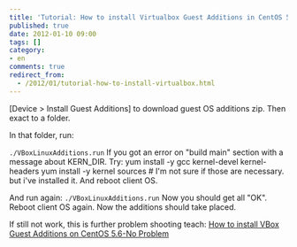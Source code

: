 ```yaml
---
title: 'Tutorial: How to install Virtualbox Guest Additions in CentOS 5.3 Linux'
published: true
date: 2012-01-10 09:00
tags: []
category:
- en
comments: true
redirect_from:
  - /2012/01/tutorial-how-to-install-virtualbox.html
---
```



[Device > Install Guest Additions] to download guest OS additions zip. Then exact to a folder.

In that folder, run:

``./VBoxLinuxAdditions.run``
If you got an error on "build main" section with a message about KERN_DIR. Try:
		yum install -y gcc kernel-devel kernel-headers
		yum install -y kernel sources # I'm not sure if those are necessary. but i've installed it.
		And reboot client OS.

And run again:
``./VBoxLinuxAdditions.run``
Now you should get all "OK". Reboot client OS again. Now the additions should take placed.

If still not work, this is further problem shooting teach: [How to install VBox Guest Additions on CentOS 5.6-No Problem][1]

[1]: http://gamblis.com/2011/06/26/how-to-install-vbox-guest-additions-on-centos-5-6-no-problem/

